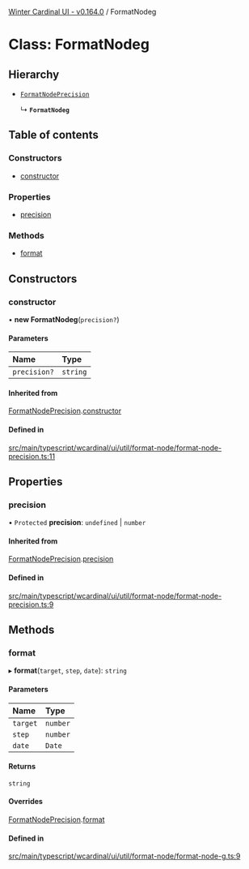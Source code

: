 [Winter Cardinal UI - v0.164.0](../index.md) / FormatNodeg

# Class: FormatNodeg

## Hierarchy

- [`FormatNodePrecision`](FormatNodePrecision.md)

  ↳ **`FormatNodeg`**

## Table of contents

### Constructors

- [constructor](FormatNodeg.md#constructor)

### Properties

- [precision](FormatNodeg.md#precision)

### Methods

- [format](FormatNodeg.md#format)

## Constructors

### constructor

• **new FormatNodeg**(`precision?`)

#### Parameters

| Name | Type |
| :------ | :------ |
| `precision?` | `string` |

#### Inherited from

[FormatNodePrecision](FormatNodePrecision.md).[constructor](FormatNodePrecision.md#constructor)

#### Defined in

[src/main/typescript/wcardinal/ui/util/format-node/format-node-precision.ts:11](https://github.com/winter-cardinal/winter-cardinal-ui/blob/v0.164.0/src/main/typescript/wcardinal/ui/util/format-node/format-node-precision.ts#L11)

## Properties

### precision

• `Protected` **precision**: `undefined` \| `number`

#### Inherited from

[FormatNodePrecision](FormatNodePrecision.md).[precision](FormatNodePrecision.md#precision)

#### Defined in

[src/main/typescript/wcardinal/ui/util/format-node/format-node-precision.ts:9](https://github.com/winter-cardinal/winter-cardinal-ui/blob/v0.164.0/src/main/typescript/wcardinal/ui/util/format-node/format-node-precision.ts#L9)

## Methods

### format

▸ **format**(`target`, `step`, `date`): `string`

#### Parameters

| Name | Type |
| :------ | :------ |
| `target` | `number` |
| `step` | `number` |
| `date` | `Date` |

#### Returns

`string`

#### Overrides

[FormatNodePrecision](FormatNodePrecision.md).[format](FormatNodePrecision.md#format)

#### Defined in

[src/main/typescript/wcardinal/ui/util/format-node/format-node-g.ts:9](https://github.com/winter-cardinal/winter-cardinal-ui/blob/v0.164.0/src/main/typescript/wcardinal/ui/util/format-node/format-node-g.ts#L9)
